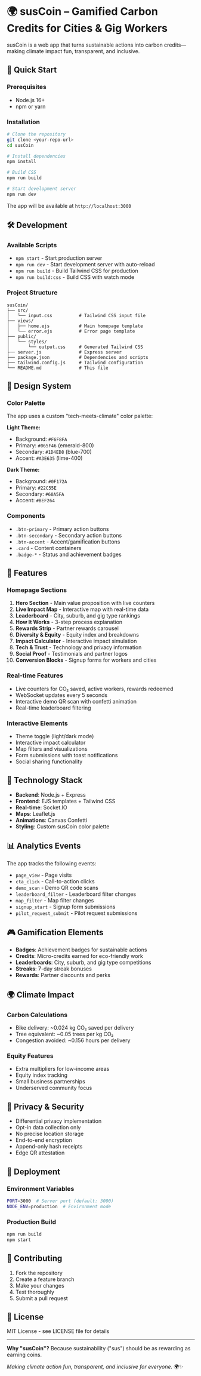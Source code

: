 # 🌍 susCoin – Gamified Carbon Credits for Cities & Gig Workers

susCoin is a web app that turns sustainable actions into carbon credits—making climate impact fun, transparent, and inclusive.

## 🚀 Quick Start

### Prerequisites
- Node.js 16+ 
- npm or yarn

### Installation
```bash
# Clone the repository
git clone <your-repo-url>
cd susCoin

# Install dependencies
npm install

# Build CSS
npm run build

# Start development server
npm run dev
```

The app will be available at `http://localhost:3000`

## 🛠️ Development

### Available Scripts
- `npm start` - Start production server
- `npm run dev` - Start development server with auto-reload
- `npm run build` - Build Tailwind CSS for production
- `npm run build:css` - Build CSS with watch mode

### Project Structure
```
susCoin/
├── src/
│   └── input.css          # Tailwind CSS input file
├── views/
│   ├── home.ejs           # Main homepage template
│   └── error.ejs          # Error page template
├── public/
│   └── styles/
│       └── output.css     # Generated Tailwind CSS
├── server.js              # Express server
├── package.json           # Dependencies and scripts
├── tailwind.config.js     # Tailwind configuration
└── README.md              # This file
```

## 🎨 Design System

### Color Palette
The app uses a custom "tech-meets-climate" color palette:

**Light Theme:**
- Background: `#F6F8FA`
- Primary: `#065F46` (emerald-800)
- Secondary: `#1D4ED8` (blue-700)
- Accent: `#A3E635` (lime-400)

**Dark Theme:**
- Background: `#0F172A`
- Primary: `#22C55E`
- Secondary: `#60A5FA`
- Accent: `#BEF264`

### Components
- `.btn-primary` - Primary action buttons
- `.btn-secondary` - Secondary action buttons
- `.btn-accent` - Accent/gamification buttons
- `.card` - Content containers
- `.badge-*` - Status and achievement badges

## 🌟 Features

### Homepage Sections
1. **Hero Section** - Main value proposition with live counters
2. **Live Impact Map** - Interactive map with real-time data
3. **Leaderboard** - City, suburb, and gig type rankings
4. **How It Works** - 3-step process explanation
5. **Rewards Strip** - Partner rewards carousel
6. **Diversity & Equity** - Equity index and breakdowns
7. **Impact Calculator** - Interactive impact simulation
8. **Tech & Trust** - Technology and privacy information
9. **Social Proof** - Testimonials and partner logos
10. **Conversion Blocks** - Signup forms for workers and cities

### Real-time Features
- Live counters for CO₂ saved, active workers, rewards redeemed
- WebSocket updates every 5 seconds
- Interactive demo QR scan with confetti animation
- Real-time leaderboard filtering

### Interactive Elements
- Theme toggle (light/dark mode)
- Interactive impact calculator
- Map filters and visualizations
- Form submissions with toast notifications
- Social sharing functionality

## 🔧 Technology Stack

- **Backend**: Node.js + Express
- **Frontend**: EJS templates + Tailwind CSS
- **Real-time**: Socket.IO
- **Maps**: Leaflet.js
- **Animations**: Canvas Confetti
- **Styling**: Custom susCoin color palette

## 📊 Analytics Events

The app tracks the following events:
- `page_view` - Page visits
- `cta_click` - Call-to-action clicks
- `demo_scan` - Demo QR code scans
- `leaderboard_filter` - Leaderboard filter changes
- `map_filter` - Map filter changes
- `signup_start` - Signup form submissions
- `pilot_request_submit` - Pilot request submissions

## 🎮 Gamification Elements

- **Badges**: Achievement badges for sustainable actions
- **Credits**: Micro-credits earned for eco-friendly work
- **Leaderboards**: City, suburb, and gig type competitions
- **Streaks**: 7-day streak bonuses
- **Rewards**: Partner discounts and perks

## 🌍 Climate Impact

### Carbon Calculations
- Bike delivery: ~0.024 kg CO₂ saved per delivery
- Tree equivalent: ~0.05 trees per kg CO₂
- Congestion avoided: ~0.156 hours per delivery

### Equity Features
- Extra multipliers for low-income areas
- Equity index tracking
- Small business partnerships
- Underserved community focus

## 🔐 Privacy & Security

- Differential privacy implementation
- Opt-in data collection only
- No precise location storage
- End-to-end encryption
- Append-only hash receipts
- Edge QR attestation

## 🚀 Deployment

### Environment Variables
```bash
PORT=3000  # Server port (default: 3000)
NODE_ENV=production  # Environment mode
```

### Production Build
```bash
npm run build
npm start
```

## 🤝 Contributing

1. Fork the repository
2. Create a feature branch
3. Make your changes
4. Test thoroughly
5. Submit a pull request

## 📄 License

MIT License - see LICENSE file for details

---

**Why "susCoin"?**
Because sustainability ("sus") should be as rewarding as earning coins.

*Making climate action fun, transparent, and inclusive for everyone.* 🌍✨
